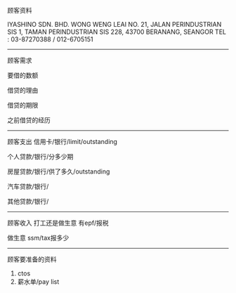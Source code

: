 顾客资料

IYASHINO SDN. BHD. 
WONG WENG LEAI NO. 21, JALAN PERINDUSTRIAN SIS 1, TAMAN PERINDUSTRIAN SIS 228, 43700 BERANANG, SEANGOR TEL : 03-87270388 / 012-6705151

-----------------
顾客需求


要借的数额

借贷的理由

借贷的期限

之前借贷的经历


--------------
顾客支出
信用卡/银行/limit/outstanding


个人贷款/银行/分多少期

房屋贷款/银行/供了多久/outstanding

汽车贷款/银行/


其他贷款/银行/

-----------
顾客收入
打工还是做生意
有epf/报税

做生意 ssm/tax报多少

-------
顾客要准备的资料
1. ctos
2. 薪水单/pay list




